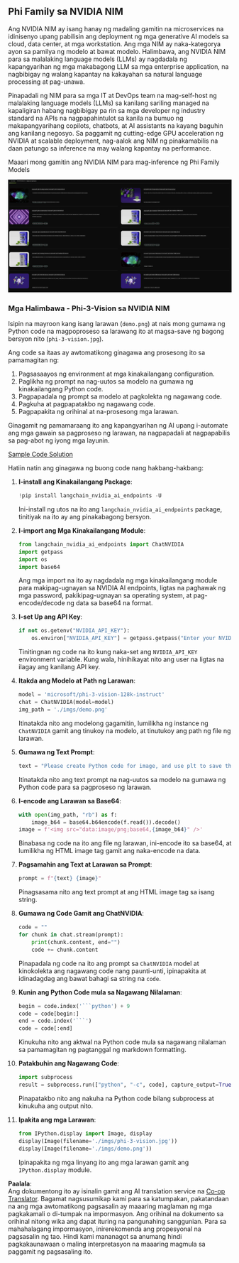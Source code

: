 <!--
CO_OP_TRANSLATOR_METADATA:
{
  "original_hash": "7b08e277df2a9307f861ae54bc30c772",
  "translation_date": "2025-07-16T19:38:47+00:00",
  "source_file": "md/01.Introduction/02/06.NVIDIA.md",
  "language_code": "tl"
}
-->
## Phi Family sa NVIDIA NIM

Ang NVIDIA NIM ay isang hanay ng madaling gamitin na microservices na idinisenyo upang pabilisin ang deployment ng mga generative AI models sa cloud, data center, at mga workstation. Ang mga NIM ay naka-kategorya ayon sa pamilya ng modelo at bawat modelo. Halimbawa, ang NVIDIA NIM para sa malalaking language models (LLMs) ay nagdadala ng kapangyarihan ng mga makabagong LLM sa mga enterprise application, na nagbibigay ng walang kapantay na kakayahan sa natural language processing at pag-unawa.

Pinapadali ng NIM para sa mga IT at DevOps team na mag-self-host ng malalaking language models (LLMs) sa kanilang sariling managed na kapaligiran habang nagbibigay pa rin sa mga developer ng industry standard na APIs na nagpapahintulot sa kanila na bumuo ng makapangyarihang copilots, chatbots, at AI assistants na kayang baguhin ang kanilang negosyo. Sa paggamit ng cutting-edge GPU acceleration ng NVIDIA at scalable deployment, nag-aalok ang NIM ng pinakamabilis na daan patungo sa inference na may walang kapantay na performance.

Maaari mong gamitin ang NVIDIA NIM para mag-inference ng Phi Family Models

![nim](../../../../../translated_images/Phi-NIM.09bebb743387ee4a5028d7d4f8fed55e619711b26c8937526b43a2af980f7dcf.tl.png)

### **Mga Halimbawa - Phi-3-Vision sa NVIDIA NIM**

Isipin na mayroon kang isang larawan (`demo.png`) at nais mong gumawa ng Python code na magpoproseso sa larawang ito at magsa-save ng bagong bersyon nito (`phi-3-vision.jpg`).

Ang code sa itaas ay awtomatikong ginagawa ang prosesong ito sa pamamagitan ng:

1. Pagsasaayos ng environment at mga kinakailangang configuration.
2. Paglikha ng prompt na nag-uutos sa modelo na gumawa ng kinakailangang Python code.
3. Pagpapadala ng prompt sa modelo at pagkolekta ng nagawang code.
4. Pagkuha at pagpapatakbo ng nagawang code.
5. Pagpapakita ng orihinal at na-prosesong mga larawan.

Ginagamit ng pamamaraang ito ang kapangyarihan ng AI upang i-automate ang mga gawain sa pagproseso ng larawan, na nagpapadali at nagpapabilis sa pag-abot ng iyong mga layunin.

[Sample Code Solution](../../../../../code/06.E2E/E2E_Nvidia_NIM_Phi3_Vision.ipynb)

Hatiin natin ang ginagawa ng buong code nang hakbang-hakbang:

1. **I-install ang Kinakailangang Package**:
    ```python
    !pip install langchain_nvidia_ai_endpoints -U
    ```
    Ini-install ng utos na ito ang `langchain_nvidia_ai_endpoints` package, tinitiyak na ito ay ang pinakabagong bersyon.

2. **I-import ang Mga Kinakailangang Module**:
    ```python
    from langchain_nvidia_ai_endpoints import ChatNVIDIA
    import getpass
    import os
    import base64
    ```
    Ang mga import na ito ay nagdadala ng mga kinakailangang module para makipag-ugnayan sa NVIDIA AI endpoints, ligtas na paghawak ng mga password, pakikipag-ugnayan sa operating system, at pag-encode/decode ng data sa base64 na format.

3. **I-set Up ang API Key**:
    ```python
    if not os.getenv("NVIDIA_API_KEY"):
        os.environ["NVIDIA_API_KEY"] = getpass.getpass("Enter your NVIDIA API key: ")
    ```
    Tinitingnan ng code na ito kung naka-set ang `NVIDIA_API_KEY` environment variable. Kung wala, hinihikayat nito ang user na ligtas na ilagay ang kanilang API key.

4. **Itakda ang Modelo at Path ng Larawan**:
    ```python
    model = 'microsoft/phi-3-vision-128k-instruct'
    chat = ChatNVIDIA(model=model)
    img_path = './imgs/demo.png'
    ```
    Itinatakda nito ang modelong gagamitin, lumilikha ng instance ng `ChatNVIDIA` gamit ang tinukoy na modelo, at tinutukoy ang path ng file ng larawan.

5. **Gumawa ng Text Prompt**:
    ```python
    text = "Please create Python code for image, and use plt to save the new picture under imgs/ and name it phi-3-vision.jpg."
    ```
    Itinatakda nito ang text prompt na nag-uutos sa modelo na gumawa ng Python code para sa pagproseso ng larawan.

6. **I-encode ang Larawan sa Base64**:
    ```python
    with open(img_path, "rb") as f:
        image_b64 = base64.b64encode(f.read()).decode()
    image = f'<img src="data:image/png;base64,{image_b64}" />'
    ```
    Binabasa ng code na ito ang file ng larawan, ini-encode ito sa base64, at lumilikha ng HTML image tag gamit ang naka-encode na data.

7. **Pagsamahin ang Text at Larawan sa Prompt**:
    ```python
    prompt = f"{text} {image}"
    ```
    Pinagsasama nito ang text prompt at ang HTML image tag sa isang string.

8. **Gumawa ng Code Gamit ang ChatNVIDIA**:
    ```python
    code = ""
    for chunk in chat.stream(prompt):
        print(chunk.content, end="")
        code += chunk.content
    ```
    Pinapadala ng code na ito ang prompt sa `ChatNVIDIA` model at kinokolekta ang nagawang code nang paunti-unti, ipinapakita at idinadagdag ang bawat bahagi sa string na `code`.

9. **Kunin ang Python Code mula sa Nagawang Nilalaman**:
    ```python
    begin = code.index('```python') + 9
    code = code[begin:]
    end = code.index('```')
    code = code[:end]
    ```
    Kinukuha nito ang aktwal na Python code mula sa nagawang nilalaman sa pamamagitan ng pagtanggal ng markdown formatting.

10. **Patakbuhin ang Nagawang Code**:
    ```python
    import subprocess
    result = subprocess.run(["python", "-c", code], capture_output=True)
    ```
    Pinapatakbo nito ang nakuha na Python code bilang subprocess at kinukuha ang output nito.

11. **Ipakita ang mga Larawan**:
    ```python
    from IPython.display import Image, display
    display(Image(filename='./imgs/phi-3-vision.jpg'))
    display(Image(filename='./imgs/demo.png'))
    ```
    Ipinapakita ng mga linyang ito ang mga larawan gamit ang `IPython.display` module.

**Paalala**:  
Ang dokumentong ito ay isinalin gamit ang AI translation service na [Co-op Translator](https://github.com/Azure/co-op-translator). Bagamat nagsusumikap kami para sa katumpakan, pakatandaan na ang mga awtomatikong pagsasalin ay maaaring maglaman ng mga pagkakamali o di-tumpak na impormasyon. Ang orihinal na dokumento sa orihinal nitong wika ang dapat ituring na pangunahing sanggunian. Para sa mahahalagang impormasyon, inirerekomenda ang propesyonal na pagsasalin ng tao. Hindi kami mananagot sa anumang hindi pagkakaunawaan o maling interpretasyon na maaaring magmula sa paggamit ng pagsasaling ito.
